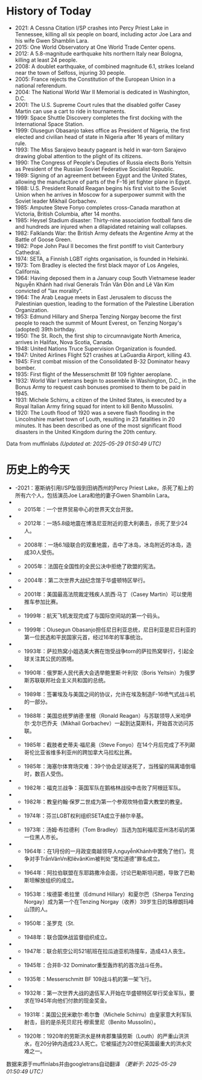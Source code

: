 # History of Today 

- 2021: A Cessna Citation I/SP crashes into Percy Priest Lake in Tennessee, killing all six people on board, including actor Joe Lara and his wife Gwen Shamblin Lara.
- 2015: One World Observatory at One World Trade Center opens.
- 2012: A 5.8-magnitude earthquake hits northern Italy near Bologna, killing at least 24 people.
- 2008: A doublet earthquake, of combined magnitude 6.1, strikes Iceland near the town of Selfoss, injuring 30 people.
- 2005: France rejects the Constitution of the European Union in a national referendum.
- 2004: The National World War II Memorial is dedicated in Washington, D.C.
- 2001: The U.S. Supreme Court rules that the disabled golfer Casey Martin can use a cart to ride in tournaments.
- 1999: Space Shuttle Discovery completes the first docking with the International Space Station.
- 1999: Olusegun Obasanjo takes office as President of Nigeria, the first elected and civilian head of state in Nigeria after 16 years of military rule.
- 1993: The Miss Sarajevo beauty pageant is held in war-torn Sarajevo drawing global attention to the plight of its citizens.
- 1990: The Congress of People's Deputies of Russia elects Boris Yeltsin as President of the Russian Soviet Federative Socialist Republic.
- 1989: Signing of an agreement between Egypt and the United States, allowing the manufacture of parts of the F-16 jet fighter plane in Egypt.
- 1988: U.S. President Ronald Reagan begins his first visit to the Soviet Union when he arrives in Moscow for a superpower summit with the Soviet leader Mikhail Gorbachev.
- 1985: Amputee Steve Fonyo completes cross-Canada marathon at Victoria, British Columbia, after 14 months.
- 1985: Heysel Stadium disaster: Thirty-nine association football fans die and hundreds are injured when a dilapidated retaining wall collapses.
- 1982: Falklands War: the British Army defeats the Argentine Army at the Battle of Goose Green.
- 1982: Pope John Paul II becomes the first pontiff to visit Canterbury Cathedral.
- 1974: SETA, a Finnish LGBT rights organisation, is founded in Helsinki.
- 1973: Tom Bradley is elected the first black mayor of Los Angeles, California.
- 1964: Having deposed them in a January coup South Vietnamese leader Nguyễn Khánh had rival Generals Trần Văn Đôn and Lê Văn Kim convicted of "lax morality".
- 1964: The Arab League meets in East Jerusalem to discuss the Palestinian question, leading to the formation of the Palestine Liberation Organization.
- 1953: Edmund Hillary and Sherpa Tenzing Norgay become the first people to reach the summit of Mount Everest, on Tenzing Norgay's (adopted) 39th birthday.
- 1950: The St. Roch, the first ship to circumnavigate North America, arrives in Halifax, Nova Scotia, Canada.
- 1948: United Nations Truce Supervision Organization is founded.
- 1947: United Airlines Flight 521 crashes at LaGuardia Airport, killing 43.
- 1945: First combat mission of the Consolidated B-32 Dominator heavy bomber.
- 1935: First flight of the Messerschmitt Bf 109 fighter aeroplane.
- 1932: World War I veterans begin to assemble in Washington, D.C., in the Bonus Army to request cash bonuses promised to them to be paid in 1945.
- 1931: Michele Schirru, a citizen of the United States, is executed by a Royal Italian Army firing squad for intent to kill Benito Mussolini.
- 1920: The Louth flood of 1920 was a severe flash flooding in the Lincolnshire market town of Louth, resulting in 23 fatalities in 20 minutes. It has been described as one of the most significant flood disasters in the United Kingdom during the 20th century.

Data from muffinlabs
*(Updated at: 2025-05-29 01:50:49 UTC)*

# 历史上的今天 

- -2021：塞斯纳引用I/SP坠毁到田纳西州的Percy Priest Lake，杀死了船上的所有六个人，包括演员Joe Lara和他的妻子Gwen Shamblin Lara。
- -  2015年：一个世界贸易中心的世界天文台开放。
- -  2012年：一场5.8级地震在博洛尼亚附近的意大利袭击，杀死了至少24人。
- -  2008年：一场6.1级联合的双重地震，击中了冰岛，冰岛附近的冰岛，造成30人受伤。
- -  2005年：法国在全国性的全民公决中拒绝了欧盟的宪法。
- -  2004年：第二次世界大战纪念馆于华盛顿特区举行。
- -  2001年：美国最高法院裁定残疾人凯西·马丁（Casey Martin）可以使用推车参加比赛。
- -  1999年：航天飞机发现完成了与国际空间站的第一个码头。
- -  1999年：Olusegun Obasanjo担任尼日利亚总统，尼日利亚是尼日利亚的第一位民选和平民国家元首，经过16年的军事统治。
- -  1993年：萨拉热窝小姐选美大赛在饱受战争torn的萨拉热窝举行，引起全球关注其公民的困境。
- -  1990年：俄罗斯人民代表大会选举鲍里斯·叶利钦（Boris Yeltsin）为俄罗斯苏联联邦社会主义共和国的总统。
- -  1989年：签署埃及与美国之间的协议，允许在埃及制造F-16喷气式战斗机的一部分。
- -  1988年：美国总统罗纳德·里根（Ronald Reagan）与苏联领导人米哈伊尔·戈尔巴乔夫（Mikhail Gorbachev）一起到达莫斯科，开始首次访问苏联。
- -  1985年：截肢者史蒂夫·福尼奥（Steve Fonyo）在14个月后完成了不列颠哥伦比亚省维多利亚州的跨加拿大马拉松比赛。
- -  1985年：海塞尔体育场灾难：39个协会足球迷死了，当残留的隔离墙倒塌时，数百人受伤。
- -  1982年：福克兰战争：英国军队在鹅格林战役中击败了阿根廷军队。
- -  1982年：教皇约翰·保罗二世成为第一个参观坎特伯雷大教堂的教皇。
- -  1974年：芬兰LGBT权利组织SETA成立于赫尔辛基。
- -  1973年：汤姆·布拉德利（Tom Bradley）当选为加利福尼亚州洛杉矶的第一位黑人市长。
- -  1964年：在1月份的一月政变南越领导人nguyễnKhánh中罢免了他们，竞争对手TrầnVănVn和lêvănKim被判处“宽松道德”罪名成立。
- -  1964年：阿拉伯联盟在东耶路撒冷会面，讨论巴勒斯坦问题，导致了巴勒斯坦解放组织的成立。
- -  1953年：埃德蒙·希拉里（Edmund Hillary）和夏尔巴（Sherpa Tenzing Norgay）成为第一个在Tenzing Norgay（收养）39岁生日的珠穆朗玛峰山顶的人。
- -  1950年：圣罗克（St.
- -  1948年：联合国休战监督组织成立。
- -  1947年：联合航空公司521航班在拉瓜迪亚机场撞车，造成43人丧生。
- -  1945年：合并B-32 Dominator重型轰炸机的首次战斗任务。
- -  1935年：Messerschmitt BF 109战斗机的第一架飞行。
- -  1932年：第一次世界大战的退伍军人开始在华盛顿特区举行奖金军队，要求在1945年向他们付款的现金奖金。
- -  1931年：美国公民米歇尔·希尔鲁（Michele Schirru）由皇家意大利军队射击，目的是杀死贝尼托·穆索里尼（Benito Mussolini）。
- -  1920年：1920年的劳斯洪水是林肯郡集镇劳斯（Louth）的严重山洪洪水，在20分钟内造成23人死亡。它被描述为20世纪英国最重大的洪水灾难之一。

数据来源于muffinlabs并由googletrans自动翻译
*（更新于: 2025-05-29 01:50:49 UTC）*